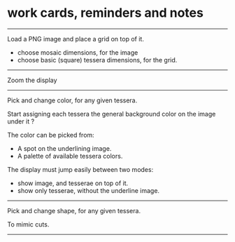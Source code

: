 # work cards, reminders and notes

----

Load a PNG image and place a grid on top of it.

- choose mosaic dimensions, for the image
- choose basic (square) tessera dimensions, for the grid.

----

Zoom the display

----

Pick and change color, for any given tessera. 

Start assigning each tessera the general background color on the image under it ?

The color can be picked from:
- A spot on the underlining image.
- A palette of available tessera colors.

The display must jump easily between two modes:
- show image, and tesserae on top of it.
- show only tesserae, without the underline image.

----

Pick and change shape, for any given tessera. 

To mimic cuts.

----

